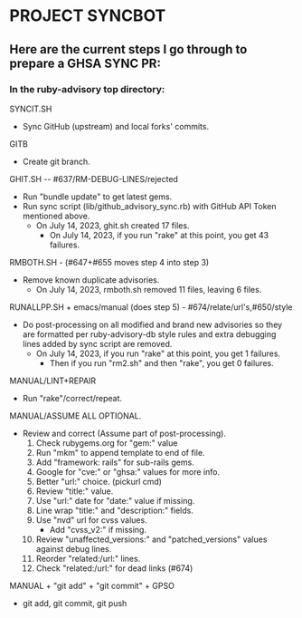 # PROJECT SYNCBOT

## Here are the current steps I go through to prepare a GHSA SYNC PR:

### In the ruby-advisory top directory:

SYNCIT.SH
 * Sync GitHub (upstream) and local forks' commits.

GITB
 * Create git branch.

GHIT.SH -- #637/RM-DEBUG-LINES/rejected
 * Run "bundle update" to get latest gems.
 * Run sync script (lib/github_advisory_sync.rb) with GitHub API Token mentioned above.
   * On July 14, 2023, ghit.sh created 17 files.
     * On July 14, 2023, if you run "rake" at this point, you get 43 failures.

RMBOTH.SH - (#647+#655 moves step 4 into step 3)
 * Remove known duplicate advisories.
   * On July 14, 2023, rmboth.sh removed 11 files, leaving 6 files.

RUNALLPP.SH + emacs/manual (does step 5) - #674/relate/url's,#650/style
 * Do post-processing on all modified and brand new advisories so
   they are formatted per ruby-advisory-db style rules and extra
   debugging lines added by sync script are removed.
   * On July 14, 2023, if you run "rake" at this point, you get 1 failures.
     * Then if you run "rm2.sh" and then "rake", you get 0 failures.

MANUAL/LINT+REPAIR
 * Run "rake"/correct/repeat.

MANUAL/ASSUME ALL OPTIONAL.
 * Review and correct (Assume part of post-processing).
     1. Check rubygems.org for "gem:" value
     2. Run "mkm" to append template to end of file.
     3. Add "framework: rails" for sub-rails gems.
     4. Google for "cve:" or "ghsa:" values for more info.
     5. Better "url:" choice. (pickurl cmd)
     6. Review "title:" value.
     7. Use "url:" date for "date:" value if missing.
     8. Line wrap "title:" and "description:" fields.
     9. Use "nvd" url for cvss values. 
        * Add "cvss_v2:" if missing.
     10. Review "unaffected_versions:" and "patched_versions"
         values against debug lines. 
     11. Reorder "related:/url:" lines.
     12. Check "related:/url:" for dead links (#674)
  
MANUAL + "git add" + "git commit" + GPSO
 * git add, git commit, git push
